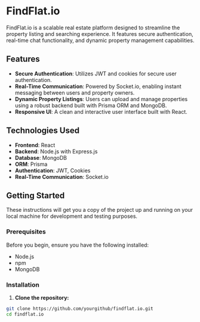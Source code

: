 # FindFlat.io

FindFlat.io is a scalable real estate platform designed to streamline the property listing and searching experience. It features secure authentication, real-time chat functionality, and dynamic property management capabilities.

## Features

- **Secure Authentication**: Utilizes JWT and cookies for secure user authentication.
- **Real-Time Communication**: Powered by Socket.io, enabling instant messaging between users and property owners.
- **Dynamic Property Listings**: Users can upload and manage properties using a robust backend built with Prisma ORM and MongoDB.
- **Responsive UI**: A clean and interactive user interface built with React.

## Technologies Used

- **Frontend**: React
- **Backend**: Node.js with Express.js
- **Database**: MongoDB
- **ORM**: Prisma
- **Authentication**: JWT, Cookies
- **Real-Time Communication**: Socket.io

## Getting Started

These instructions will get you a copy of the project up and running on your local machine for development and testing purposes.

### Prerequisites

Before you begin, ensure you have the following installed:
- Node.js
- npm
- MongoDB

### Installation

1. **Clone the repository:**

```bash
git clone https://github.com/yourgithub/findflat.io.git
cd findflat.io

